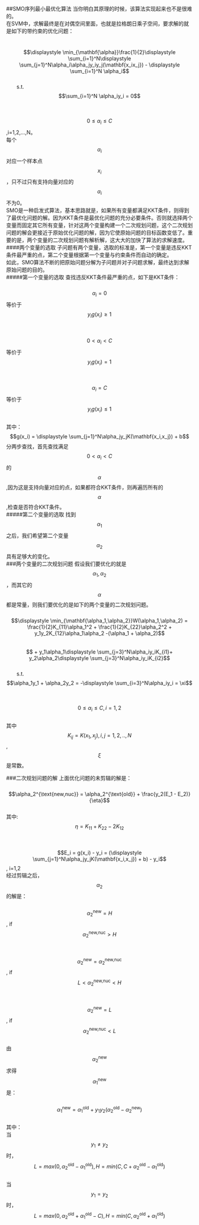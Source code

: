 ##SMO序列最小最优化算法
当你明白其原理的时候，该算法实现起来也不是很难的。  
在SVM中，求解最终是在对偶空间里面，也就是拉格朗日乘子空间，要求解的就是如下的带约束的优化问题：  
 
&emsp;&emsp;$$\displaystyle \min_{\mathbf{\alpha}}\frac{1}{2}\displaystyle \sum_{i=1}^N\displaystyle \sum_{j=1}^N\alpha_i\alpha_jy_iy_j(\mathbf{x_ix_j}) - \displaystyle \sum_{i=1}^N \alpha_i$$   
&emsp;&emsp;s.t.  $$\sum_{i=1}^N \alpha_iy_i = 0$$   
&emsp;&emsp;&emsp;&emsp;$$0 \le \alpha_i \le C$$ ,i=1,2,...,N。   
每个$$\alpha_i$$对应一个样本点$$x_i$$，只不过只有支持向量对应的$$\alpha_i$$不为0。  
SMO是一种启发式算法，基本思路就是，如果所有变量都满足KKT条件，则得到了最优化问题的解。因为KKT条件是最优化问题的充分必要条件。否则就选择两个变量而固定其它所有变量，针对这两个变量构建一个二次规划问题，这个二次规划问题的解会更接近于原始优化问题的解，因为它使原始问题的目标函数变低了。重要的是，两个变量的二次规划问题有解析解，这大大的加快了算法的求解速度。
####两个变量的选取
子问题有两个变量，选取的标准是，第一个变量是违反KKT条件最严重的点，第二个变量根据第一个变量与约束条件而自动的确定。  
如此，SMO算法不断的把原始问题分解为子问题并对子问题求解，最终达到求解原始问题的目的。  
#####第一个变量的选取
查找违反KKT条件最严重的点，如下是KKT条件：  
&emsp;&emsp;$$\alpha_i = 0$$等价于$$y_ig(x_i) \ge 1$$   
&emsp;&emsp;$$0 \lt \alpha_i \lt  C$$等价于$$y_ig(x_i) = 1$$  
&emsp;&emsp;$$\alpha_i =  C$$等价于$$y_ig(x_i) \le 1$$  
其中： $$g(x_i) = \displaystyle \sum_{j=1}^N\alpha_jy_jK(\mathbf{x_i,x_j}) + b$$ 
分两步查找，首先查找满足$$0 \lt \alpha_i \lt  C$$的$$\alpha$$,因为这是支持向量对应的点，如果都符合KKT条件，则再遍历所有的$$\alpha$$,检查是否符合KKT条件。  
#####第二个变量的选取
找到$$\alpha_1$$之后，我们希望第二个变量$$\alpha_2$$具有足够大的变化。  
###两个变量的二次规划问题
假设我们要优化的就是$$\alpha_1, \alpha_2$$，而其它的$$\alpha$$都是常量，则我们要优化的是如下的两个变量的二次规划问题。  
&emsp;&emsp;$$\displaystyle \min_{\mathbf{\alpha_1,\alpha_2}}W(\alpha_1,\alpha_2) = \frac{1}{2}K_{11}\alpha_1^2 + \frac{1}{2}K_{22}\alpha_2^2 + y_1y_2K_{12}\alpha_1\alpha_2 -(\alpha_1 + \alpha_2)$$
&emsp;&emsp;&emsp;&emsp;&emsp;&emsp;$$ + y_1\alpha_1\displaystyle \sum_{j=3}^N\alpha_iy_iK_{i1}+ y_2\alpha_2\displaystyle \sum_{j=3}^N\alpha_iy_iK_{i2}$$   
&emsp;&emsp;s.t.  $$\alpha_1y_1 + \alpha_2y_2 = -\displaystyle \sum_{i=3}^N\alpha_iy_i = \xi$$   
&emsp;&emsp;&emsp;&emsp;$$0 \le \alpha_i \le C, i = 1,2$$   
其中$$K_{ij} = K(x_1,x_j),i,j=1,2,..,N$$,  $$\xi$$是常数。   

###二次规划问题的解
上面优化问题的未剪辑的解是：  
&emsp;&emsp;$$\alpha_2^{\text{new,nuc}} = \alpha_2^{\text{old}} + \frac{y_2(E_1 - E_2)}{\eta}$$  
其中:$$\eta = K_{11} + K_{22} - 2K_{12}$$  
&emsp;&emsp;$$E_i = g(x_i) - y_i = (\displaystyle \sum_{j=1}^N\alpha_jy_jK(\mathbf{x_i,x_j}) + b) - y_i$$, i=1,2  
经过剪辑之后，$$\alpha_2$$的解是：  
&emsp;&emsp;$$\alpha_2^{\text{new}} = H$$, if $$\alpha_2^{\text{new,nuc}} > H$$   
&emsp;&emsp;$$\alpha_2^{\text{new}} = \alpha_2^{\text{new,nuc}}$$, if $$L < \alpha_2^{\text{new,nuc}} < H$$   
&emsp;&emsp;$$\alpha_2^{\text{new}} = L$$, if $$\alpha_2^{\text{new,nuc}} < L$$   
由$$\alpha_2^{\text{new}}$$求得$$\alpha_1^{\text{new}}$$是：  
&emsp;&emsp;$$\alpha_1^{\text{new}} = \alpha_1^{\text{old}} + y_1y_2(\alpha_2^{\text{old}} - \alpha_2^{\text{new}})$$   
其中：  
当$$y_1 \ne y_2$$时，$$L = max(0,\alpha_2^{\text{old}} -\alpha_1^{\text{old}}),H = min(C,C + \alpha_2^{\text{old}} -\alpha_1^{\text{old}})$$   
当$$y_1 = y_2$$时，$$L = max(0,\alpha_2^{\text{old}} +\alpha_1^{\text{old}}-C),H = min(C,\alpha_2^{\text{old}} +\alpha_1^{\text{old}})$$   






 


    
 

